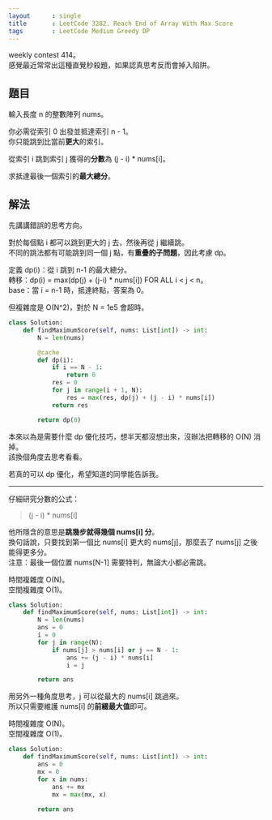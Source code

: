 ```yaml
---
layout      : single
title       : LeetCode 3282. Reach End of Array With Max Score
tags        : LeetCode Medium Greedy DP
---
```

weekly contest 414。  
感覺最近常常出這種直覺秒殺題，如果認真思考反而會掉入陷阱。  

## 題目

輸入長度 n 的整數陣列 nums。  

你必需從索引 0 出發並抵達索引 n - 1。  
你只能跳到比當前**更大**的索引。  

從索引 i 跳到索引 j 獲得的**分數**為 (j - i) \* nums[i]。  

求抵達最後一個索引的**最大總分**。  

## 解法

先講講錯誤的思考方向。  

對於每個點 i 都可以跳到更大的 j 去，然後再從 j 繼續跳。  
不同的跳法都有可能跳到同一個 j 點，有**重疊的子問題**，因此考慮 dp。  

定義 dp(i)：從 i 跳到 n-1 的最大總分。  
轉移：dp(i) = max(dp(j) + (j-i) \* nums[i]) FOR ALL i < j < n。  
base：當 i = n-1 時，抵達終點，答案為 0。  

但複雜度是 O(N^2)，對於 N = 1e5 會超時。  

```python
class Solution:
    def findMaximumScore(self, nums: List[int]) -> int:
        N = len(nums)

        @cache
        def dp(i):
            if i == N - 1:
                return 0
            res = 0
            for j in range(i + 1, N):
                res = max(res, dp(j) + (j - i) * nums[i])
            return res

        return dp(0)
```

本來以為是需要什麼 dp 優化技巧，想半天都沒想出來，沒辦法把轉移的 O(N) 消掉。  
該換個角度去思考看看。  

若真的可以 dp 優化，希望知道的同學能告訴我。  

---

仔細研究分數的公式：  
> (j - i) \* nums[i]  

他所隱含的意思是**跳幾步就得幾個 nums[i] 分**。  
換句話說，只要找到第一個比 nums[i] 更大的 nums[j]，那麼去了 nums[j] 之後能得更多分。  
注意：最後一個位置 nums[N-1] 需要特判，無論大小都必需跳。  

時間複雜度 O(N)。  
空間複雜度 O(1)。  

```python
class Solution:
    def findMaximumScore(self, nums: List[int]) -> int:
        N = len(nums)
        ans = 0
        i = 0
        for j in range(N):
            if nums[j] > nums[i] or j == N - 1:
                ans += (j - i) * nums[i]
                i = j

        return ans
```

用另外一種角度思考，j 可以從最大的 nums[i] 跳過來。  
所以只需要維護 nums[i] 的**前綴最大值**即可。  

時間複雜度 O(N)。  
空間複雜度 O(1)。  

```python
class Solution:
    def findMaximumScore(self, nums: List[int]) -> int:
        ans = 0
        mx = 0
        for x in nums:
            ans += mx
            mx = max(mx, x)
            
        return ans
```
